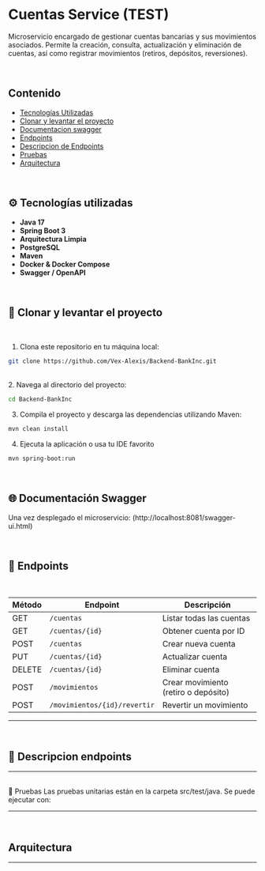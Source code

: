 # Cuentas Service (TEST)

Microservicio encargado de gestionar cuentas bancarias y sus movimientos asociados. Permite la creación, consulta, actualización y eliminación de cuentas, así como registrar movimientos (retiros, depósitos, reversiones).

<br> <!-- Salto de línea -->

## Contenido

- [Tecnologías Utilizadas](#%EF%B8%8F-tecnologías-utilizadas)
- [Clonar y levantar el proyecto](#-clonar-y-levantar-el-proyecto)
- [Documentacion swagger](#-documentación-swagger)
- [Endpoints](#-endpoints)
- [Descripcion de Endpoints](#-descripcion-de-endpoints)
- [Pruebas](#pruebas)
- [Arquitectura](#arquitectura)



<br> <!-- Salto de línea -->

## ⚙️ Tecnologías utilizadas

- **Java 17**
- **Spring Boot 3**
- **Arquitectura Limpia**
- **PostgreSQL**
- **Maven**
- **Docker & Docker Compose**
- **Swagger / OpenAPI**

<br> <!-- Salto de línea -->

## 🔧 Clonar y levantar el proyecto

<br> <!-- Salto de línea -->
1. Clona este repositorio en tu máquina local:
```bash
git clone https://github.com/Vex-Alexis/Backend-BankInc.git
```
<br> <!-- Salto de línea -->
2. Navega al directorio del proyecto:
```bash
cd Backend-BankInc
```
3. Compila el proyecto y descarga las dependencias utilizando Maven:
```bash
mvn clean install
```
4. Ejecuta la aplicación o usa tu IDE favorito
```bash
mvn spring-boot:run
```

<br> <!-- Salto de línea -->

## 🌐 Documentación Swagger 
Una vez desplegado el microservicio:
(http://localhost:8081/swagger-ui.html)


<br> <!-- Salto de línea -->
## 🚀 Endpoints
<br> <!-- Salto de línea -->

| Método | Endpoint                | Descripción                             |
|--------|-------------------------|-----------------------------------------|
| GET    | `/cuentas`              | Listar todas las cuentas                |
| GET    | `/cuentas/{id}`         | Obtener cuenta por ID                   |
| POST   | `/cuentas`              | Crear nueva cuenta                      |
| PUT    | `/cuentas/{id}`         | Actualizar cuenta                       |
| DELETE | `/cuentas/{id}`         | Eliminar cuenta                         |
| POST   | `/movimientos`          | Crear movimiento (retiro o depósito)    |
| POST   | `/movimientos/{id}/revertir` | Revertir un movimiento             |

---
<br> <!-- Salto de línea -->
## 🚀 Descripcion endpoints

---
<br> <!-- Salto de línea -->
🧪 Pruebas
Las pruebas unitarias están en la carpeta src/test/java. Se puede ejecutar con:

---
<br> <!-- Salto de línea -->
## Arquitectura



---
